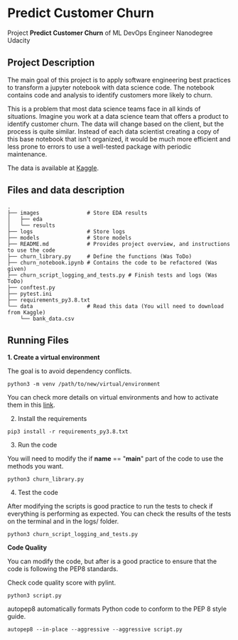 # Predict Customer Churn

Project **Predict Customer Churn** of ML DevOps Engineer Nanodegree Udacity

## Project Description

The main goal of this project is to apply software engineering best practices to transform a jupyter notebook with data science code. The notebook contains code and analysis to identify customers more likely to churn.

This is a problem that most data science teams face in all kinds of situations. Imagine you work at a data science team that offers a product to identify customer churn. The data will change based on the client, but the process is quite similar. Instead of each data scientist creating a copy of this base notebook that isn't organized, it would be much more efficient and less prone to errors to use a well-tested package with periodic maintenance.

The data is available at [Kaggle](https://www.kaggle.com/datasets/sakshigoyal7/credit-card-customers/code).

## Files and data description

```
.
├── images               # Store EDA results
│   ├── eda
│   └── results
├── logs                 # Store logs
├── models               # Store models
├── README.md            # Provides project overview, and instructions to use the code
├── churn_library.py     # Define the functions (Was ToDo)
├── churn_notebook.ipynb # Contains the code to be refactored (Was given)
├── churn_script_logging_and_tests.py # Finish tests and logs (Was ToDo)
├── conftest.py
├── pytest.ini
├── requirements_py3.8.txt
└── data                 # Read this data (You will need to download from Kaggle)
    └── bank_data.csv

```

## Running Files

**1. Create a virtual environment**

The goal is to avoid dependency conflicts.
```
python3 -m venv /path/to/new/virtual/environment
```
You can check more details on virtual environments and how to activate them in this [link](https://docs.python.org/3/library/venv.html).

2. Install the requirements

```
pip3 install -r requirements_py3.8.txt
```

3. Run the code

You will need to modify the if __name__ == "__main__" part of the code to use the methods you want.

```
python3 churn_library.py
```

4. Test the code

After modifying the scripts is good practice to run the tests to check if everything is performing as expected.
You can check the results of the tests on the terminal and in the logs/ folder.

```
python3 churn_script_logging_and_tests.py
```

**Code Quality**

You can modify the code, but after is a good practice to ensure that the code is following the PEP8 standards.

Check code quality score with pylint.
```
python3 script.py
```

autopep8 automatically formats Python code to conform to the PEP 8 style guide.
```
autopep8 --in-place --aggressive --aggressive script.py
```
